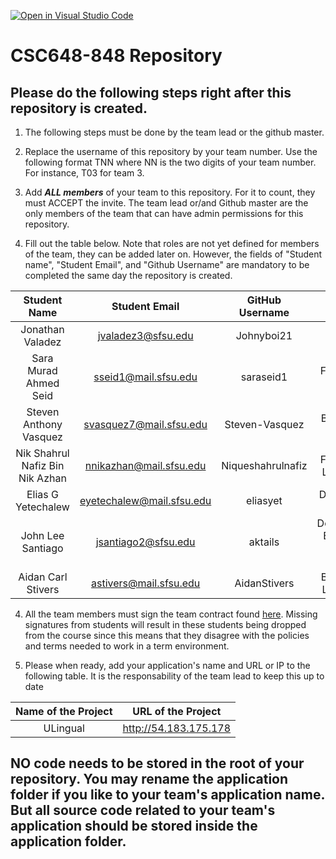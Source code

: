 [![Open in Visual Studio Code](https://classroom.github.com/assets/open-in-vscode-c66648af7eb3fe8bc4f294546bfd86ef473780cde1dea487d3c4ff354943c9ae.svg)](https://classroom.github.com/online_ide?assignment_repo_id=10125109&assignment_repo_type=AssignmentRepo)
# CSC648-848 Repository

## Please do the following steps right after this repository is created.

1. The following steps must be done by the team lead or the github master. 

2. Replace the username of this repository by your team number. Use the following format TNN where NN is the two digits of your team number. For instance, T03 for team 3. 

2. Add ***ALL members*** of your team to this repository. For it to count, they must ACCEPT the invite. The team lead or/and Github master are the only members of the team that can have admin permissions for this repository. 

3. Fill out the table below. Note that roles are not yet defined for members of the team, they can be added later on. However, the fields of "Student name", "Student Email", and "Github Username" are mandatory to be completed the same day the repository is created. 


| Student Name | Student Email | GitHub Username |        Role         |
|    :---:     |     :---:     |     :---:       |        :---:        | 
| Jonathan Valadez      | jvaladez3@sfsu.edu               |  Johnyboi21               |   Team Lead         |
| Sara Murad Ahmed Seid    |  sseid1@mail.sfsu.edu             |  saraseid1            |   Frontend Lead     |
| Steven Anthony Vasquez     | svasquez7@mail.sfsu.edu            |  Steven-Vasquez               |   Backend Lead      |
| Nik Shahrul Nafiz Bin Nik Azhan      |  nnikazhan@mail.sfsu.edu           |  Niqueshahrulnafiz           |   Frontend Lead #2     |
| Elias G Yetechalew    | eyetechalew@mail.sfsu.edu       |  eliasyet          |   Database Master   |
| John Lee Santiago  |   jsantiago2@sfsu.edu         |  aktails             |   Document Editor & Github Master   |
| Aidan Carl Stivers     |  astivers@mail.sfsu.edu                |  AidanStivers      | Backend Lead #2               |


4. All the team members must sign the team contract found [here](https://forms.gle/PoTXjTmPGGKKZjsT6). Missing signatures from students will result in these students being dropped from the course since this means that they disagree with the policies and terms needed to work in a term environment. 

4. Please when ready, add your application's name and URL or IP to the following table. It is the responsability of the team lead to keep this up to date 

|             Name of the Project               |                            URL of the Project                          | 
|                    :---:                      |                                 :---:                                  |
|  ULingual  |              http://54.183.175.178     |                                                        
 

## NO code needs to be stored in the root of your repository. You may rename the application folder if you like to your team's application name. But all source code related to your team's application should be stored inside the application folder.
